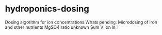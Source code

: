 # hydroponics-dosing
Dosing algorithm for ion concentrations
 Whats pending:
 Microdosing of iron and other nutrients
 MgSO4 ratio unknown
 Sum V ion in i